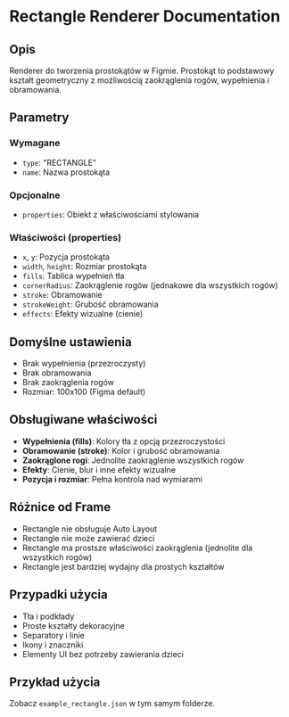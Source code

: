 # Rectangle Renderer Documentation

## Opis
Renderer do tworzenia prostokątów w Figmie. Prostokąt to podstawowy kształt geometryczny z możliwością zaokrąglenia rogów, wypełnienia i obramowania.

## Parametry

### Wymagane
- `type`: "RECTANGLE"
- `name`: Nazwa prostokąta

### Opcjonalne
- `properties`: Obiekt z właściwościami stylowania

### Właściwości (properties)
- `x`, `y`: Pozycja prostokąta
- `width`, `height`: Rozmiar prostokąta
- `fills`: Tablica wypełnień tła
- `cornerRadius`: Zaokrąglenie rogów (jednakowe dla wszystkich rogów)
- `stroke`: Obramowanie
- `strokeWeight`: Grubość obramowania
- `effects`: Efekty wizualne (cienie)

## Domyślne ustawienia
- Brak wypełnienia (przezroczysty)
- Brak obramowania
- Brak zaokrąglenia rogów
- Rozmiar: 100x100 (Figma default)

## Obsługiwane właściwości
- **Wypełnienia (fills)**: Kolory tła z opcją przezroczystości
- **Obramowanie (stroke)**: Kolor i grubość obramowania
- **Zaokrąglone rogi**: Jednolite zaokrąglenie wszystkich rogów
- **Efekty**: Cienie, blur i inne efekty wizualne
- **Pozycja i rozmiar**: Pełna kontrola nad wymiarami

## Różnice od Frame
- Rectangle nie obsługuje Auto Layout
- Rectangle nie może zawierać dzieci
- Rectangle ma prostsze właściwości zaokrąglenia (jednolite dla wszystkich rogów)
- Rectangle jest bardziej wydajny dla prostych kształtów

## Przypadki użycia
- Tła i podkłady
- Proste kształty dekoracyjne
- Separatory i linie
- Ikony i znaczniki
- Elementy UI bez potrzeby zawierania dzieci

## Przykład użycia
Zobacz `example_rectangle.json` w tym samym folderze.